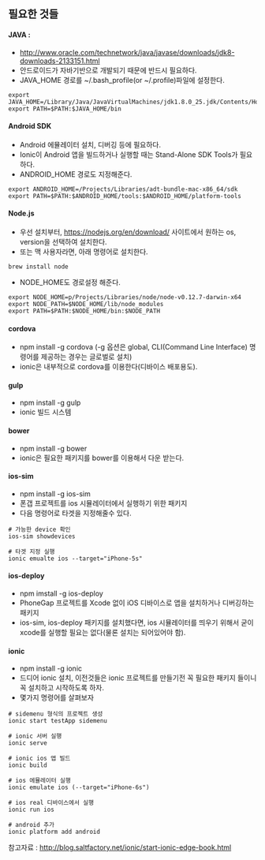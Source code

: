 ## 필요한 것들

#### JAVA : 

* http://www.oracle.com/technetwork/java/javase/downloads/jdk8-downloads-2133151.html
* 안드로이드가 자바기반으로 개발되기 때문에 반드시 필요하다.
* JAVA_HOME 경로를 ~/.bash_profile(or ~/.profile)파일에 설정한다.

```
export JAVA_HOME=/Library/Java/JavaVirtualMachines/jdk1.8.0_25.jdk/Contents/Home
export PATH=$PATH:$JAVA_HOME/bin
```

#### Android SDK

* Android 에뮬레이터 설치, 디버깅 등에 필요하다.
* Ionic이 Android 앱을 빌드하거나 실행할 때는 Stand-Alone SDK Tools가 필요하다.
* ANDROID_HOME 경로도 지정해준다.

```
export ANDROID_HOME=/Projects/Libraries/adt-bundle-mac-x86_64/sdk
export PATH=$PATH:$ANDROID_HOME/tools:$ANDROID_HOME/platform-tools
```

#### Node.js

* 우선 설치부터, https://nodejs.org/en/download/ 사이트에서 원하는 os, version을 선택하여 설치한다.
* 또는 맥 사용자라면, 아래 명령어로 설치한다.

```
brew install node
```

* NODE_HOME도 경로설정 해준다.

```
export NODE_HOME=p/Projects/Libraries/node/node-v0.12.7-darwin-x64
export NODE_PATH=$NODE_HOME/lib/node_modules
export PATH=$PATH:$NODE_HOME/bin:$NODE_PATH
```

#### cordova

* npm install -g cordova (-g 옵션은 global, CLI(Command Line Interface) 명령어를 제공하는 경우는 글로벌로 설치)
* ionic은 내부적으로 cordova를 이용한다(디바이스 배포용도).

#### gulp

* npm install -g gulp
* ionic 빌드 시스템

#### bower

* npm install -g bower
* ionic은 필요한 패키지를 bower를 이용해서 다운 받는다.

#### ios-sim

* npm install -g ios-sim
* 폰갭 프로젝트를 ios 시뮬레이터에서 실행하기 위한 패키지
* 다음 명령어로 타겟을 지정해줄수 있다.

```
# 가능한 device 확인
ios-sim showdevices

# 타겟 지정 실행
ionic emualte ios --target="iPhone-5s"
```

#### ios-deploy

* npm imstall -g ios-deploy
* PhoneGap 프로젝트를 Xcode 없이 iOS 디바이스로 앱을 설치하거나 디버깅하는 패키지
* ios-sim, ios-deploy 패키지를 설치했다면, ios 시뮬레이터를 띄우기 위해서 굳이 xcode를 실행할 필요는 없다(물론 설치는 되어있어야 함).

#### ionic

* npm install -g ionic
* 드디어 ionic 설치, 이전것들은 ionic 프로젝트를 만들기전 꼭 필요한 패키지 들이니 꼭 설치하고 시작하도록 하자.
* 몇가지 명령어를 살펴보자

```
# sidemenu 형식의 프로젝트 생성
ionic start testApp sidemenu

# ionic 서버 실행
ionic serve 

# ionic ios 앱 빌드
ionic build

# ios 에뮬레이터 실행
ionic emulate ios (--target="iPhone-6s")

# ios real 디바이스에서 실행
ionic run ios

# android 추가
ionic platform add android
```



참고자료 : http://blog.saltfactory.net/ionic/start-ionic-edge-book.html


